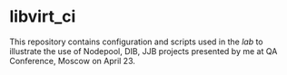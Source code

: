 # libvirt_ci

This repository contains configuration and scripts used in the *lab* to illustrate
the use of Nodepool, DIB, JJB projects presented by me
at QA Conference, Moscow on April 23.
